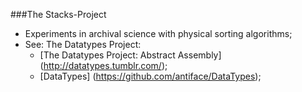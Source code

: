 ###The Stacks-Project
* Experiments in archival science with physical sorting algorithms;
* See: The Datatypes Project:
  * [The Datatypes Project: Abstract Assembly] (http://datatypes.tumblr.com/);
  * [DataTypes] (https://github.com/antiface/DataTypes);
